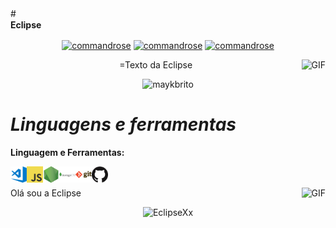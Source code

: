 #ㅤㅤㅤㅤㅤㅤㅤㅤㅤㅤㅤㅤㅤㅤㅤㅤㅤㅤㅤㅤㅤㅤㅤㅤㅤㅤㅤㅤㅤㅤㅤㅤㅤㅤㅤㅤ**Eclipse**

<p align="center">
<a href="https://twitter.com/command40A71" target="blank"><img align="center" src="https://cdn.jsdelivr.net/npm/simple-icons@3.0.1/icons/twitter.svg" alt="commandrose" height="20" width="20" /></a>
<a href="https://fb.com/lucaschelser" target="blank"><img align="center" src="https://cdn.jsdelivr.net/npm/simple-icons@3.0.1/icons/facebook.svg" alt="commandrose" height="20" width="20" /></a>
<a href="https://instagram.com/commandrose" target="blank"><img align="center" src="https://cdn.jsdelivr.net/npm/simple-icons@3.0.1/icons/instagram.svg" alt="commandrose" height="20" width="20" /></a>
</p>

<img align="right" alt="GIF" src="https://data.whicdn.com/images/194151802/original.png" />

<p align="center">=Texto da Eclipse
</p>

<p align="center"> <img src="https://komarev.com/ghpvc/?username=commandrose" alt="maykbrito" /> </p>


#                                                                    *Linguagens e ferramentas*

**Linguagem e Ferramentas:**  


<img align="left" alt="Visual Studio Code" width="26px" src="https://raw.githubusercontent.com/github/explore/80688e429a7d4ef2fca1e82350fe8e3517d3494d/topics/visual-studio-code/visual-studio-code.png" />
<img align="left" alt="JavaScript" width="26px" src="https://raw.githubusercontent.com/github/explore/80688e429a7d4ef2fca1e82350fe8e3517d3494d/topics/javascript/javascript.png" />
<img align="left" alt="HTML5" width="26px" src="https://raw.githubusercontent.com/github/explore/80688e429a7d4ef2fca1e82350fe8e3517d3494d/topics/nodejs/nodejs.png" />
<img align="left" alt="MongoDB" width="26px" src="https://raw.githubusercontent.com/github/explore/80688e429a7d4ef2fca1e82350fe8e3517d3494d/topics/mongodb/mongodb.png" />
<img align="left" alt="Git" width="26px" src="https://raw.githubusercontent.com/github/explore/80688e429a7d4ef2fca1e82350fe8e3517d3494d/topics/git/git.png" />
<img align="left" alt="GitHub" width="26px" src="https://raw.githubusercontent.com/github/explore/78df643247d429f6cc873026c0622819ad797942/topics/github/github.png" />
<br />
<br />



<img align="right" alt="GIF" src="https://64.media.tumblr.com/50df0cae001cc6fd35eddb1edb1b8737/tumblr_nxaucpOj1P1uy2kano1_500.png" />
Olá sou a Eclipse
<p align="center">



<p align="center"><img src="https://github-readme-stats.vercel.app/api?username=EclipseXx&theme=graywhite&show_icons=true" alt="EclipseXx"/></p>


